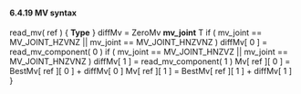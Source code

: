 #### 6.4.19  MV syntax

<div class="syntax">
read_mv( ref ) {                                                      <b>Type</b>
}
    diffMv = ZeroMv
    <b>mv_joint</b>                                                          T
    if ( mv_joint == MV_JOINT_HZVNZ || mv_joint == MV_JOINT_HNZVNZ )
        diffMv[ 0 ] = read_mv_component( 0 )
    if ( mv_joint == MV_JOINT_HNZVZ || mv_joint == MV_JOINT_HNZVNZ )
        diffMv[ 1 ] = read_mv_component( 1 )
    Mv[ ref ][ 0 ] = BestMv[ ref ][ 0 ] + diffMv[ 0 ]
    Mv[ ref ][ 1 ] = BestMv[ ref ][ 1 ] + diffMv[ 1 ]
}

</div>
